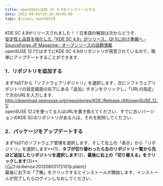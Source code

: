 ```yaml
---
title: openSUSEにKDE SC 4.9をインストールする
date: 2012-08-03T19:10:39+09:00
tags: [Linux, openSUSE]
---
```


KDE SC 4\.9がリリースされました！！日本語の解説は次からどうぞ．  
[安定性と品質を強化した「KDE SC 4\.9」がリリース、Qt 5に向け準備へ \- SourceForge\.JP Magazine : オープンソースの話題満載](http://sourceforge.jp/magazine/12/08/02/2116203)  
openSUSE 12\.1ではすでにKDE SC 4\.9のリポジトリが用意されているので，簡単にアップデートすることができます．

### 1．リポジトリを追加する

まずYaSTから「ソフトウェアリポジトリ」を選択します．次にソフトウェアリポジトリの設定画面の右下にある「追加」ボタンをクリックし，「URLの指定」で次のURLを入力します．  
[http://download\.opensuse\.org/repositories/KDE:/Release:/49/openSUSE\_12\.1/](http://download.opensuse.org/repositories/KDE:/Release:/49/openSUSE_12.1/)  
openSUSE 12\.2を使ってる人はURLを書き換えてください．すでに古いバージョンのKDE SCのリポジトリがある人は，それを削除してください．

### 2．パッケージをアップデートする

まずYaSTのソフトウェア管理を選択します．そして左上の「表示」から「リポジトリ」を選択します**\(1\)**．タブが切り替わったら左のリポジトリ一覧から先ほど追加したリポジトリを選択します**\(2\)**．最後に右上の「切り替える」をクリックします**\(3\)**．  
{{<img src="/2012/08/03/191039/20120803172107.png" alt="f:id:ibenza:20120803172107p:plain">}}  
最後に右下の「了解」をクリックするとインストールが開始します．インストールが完了したらログインしなおしてください．

